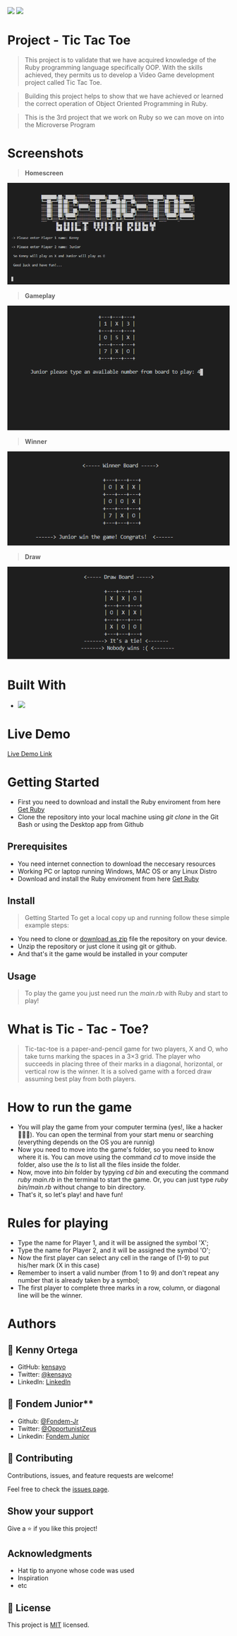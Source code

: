 

![](<https://img.shields.io/badge/-Ruby-rgb(199%2C%2032%2C%2039)?style=plastic&logo=ruby>) ![](https://img.shields.io/badge/Microverse-blueviolet)

# Project - Tic Tac Toe

> This project is to validate that we have acquired knowledge of the Ruby programming language specifically OOP. With the skills achieved, they permits us to develop a Video Game development project called Tic Tac Toe. 


> Building this project helps to show that we have achieved or learned the correct operation of Object Oriented Programming in Ruby.


> This is the 3rd project that we work on Ruby so we can move on into the Microverse Program

# Screenshots

> **Homescreen**
>
![screenshot](./screenshots/homescreen.png)

> **Gameplay**
>
![screenshot](screenshots/gameplay.png)

> **Winner**
>
![screenshot](screenshots/winner.png)

> **Draw**
>
![screenshot](screenshots/draw.png)



# Built With

- ![](<https://img.shields.io/badge/-Ruby-rgb(199%2C%2032%2C%2039)?style=plastic&logo=ruby>)


# Live Demo

[Live Demo Link](https://replit.com/@KennyOrtega/tic-tac-toe-ruby#bin/main.rb)


# Getting Started

- First you need to download and install the Ruby enviroment from here [Get Ruby](https://www.ruby-lang.org/en/downloads/)
- Clone the repository into your local machine using _git clone_ in the Git Bash or using the Desktop app from Github

## Prerequisites

- You need internet connection to download the neccesary resources
- Working PC or laptop running Windows, MAC OS or any Linux Distro
- Download and install the Ruby enviroment from here [Get Ruby](https://www.ruby-lang.org/en/downloads/)

## Install

> Getting Started To get a local copy up and running follow these simple example steps:

- You need to clone or [download as zip](https://github.com/kensayo/tic-tac-toe-ruby/archive/refs/heads/Development.zip) file the repository on your device.
- Unzip the repository or just clone it using git or github.
- And that's it the game would be installed in your computer

## Usage

> To play the game you just need run the _main.rb_ with Ruby and start to play!


# What is Tic - Tac - Toe?

> Tic-tac-toe is a paper-and-pencil game for two players, X and O, who take turns marking the spaces in a 3×3 grid. The player who succeeds in placing three of their marks in a diagonal, horizontal, or vertical row is the winner. It is a solved game with a forced draw assuming best play from both players.

# How to run the game

- You will play the game from your computer termina (yes!, like a hacker 👨🏻‍💻). You can open the terminal from your start menu or searching (everything depends on the OS you are runnig)
- Now you need to move into the game's folder, so you need to know where it is. You can move using the command _cd_ to move inside the folder, also use the _ls_ to list all the files inside the folder.
- Now, move into _bin_ folder by typying _cd bin_ and executing the command _ruby main.rb_ in the terminal to start the game. Or, you can just type _ruby bin/main.rb_ without change to bin directory.
- That's it, so let's play! and have fun!

# Rules for playing

- Type the name for Player 1, and it will be assigned the symbol 'X';
- Type the name for Player 2, and it will be assigned the symbol 'O';
- Now the first player can select any cell in the range of (1-9) to put his/her mark (X in this case)
- Remember to insert a valid number (from 1 to 9) and don't repeat any number that is already taken by a symbol;
- The first player to complete three marks in a row, column, or diagonal line will be the winner.

# Authors

## 👤 Kenny Ortega

- GitHub: [kensayo](https://github.com/kensayo)
- Twitter: [@kensayo](https://twitter.com/kensayo)
- LinkedIn: [LinkedIn](https://www.linkedin.com/in/kenny-ortega-3580aa33/)

## 👤 Fondem Junior**

- Github: [@Fondem-Jr](https://github.com/Fondem-Jr)
- Twitter: [@OpportunistZeus](https://twitter.com/Zeus)
- Linkedin: [Fondem Junior](www.linkedin.com/in/fondem-junior-57484744)

## 🤝 Contributing

Contributions, issues, and feature requests are welcome!

Feel free to check the [issues page](../../issues/).

## Show your support

Give a ⭐️ if you like this project!

## Acknowledgments

- Hat tip to anyone whose code was used
- Inspiration
- etc

## 📝 License

This project is [MIT](./MIT.md) licensed.

